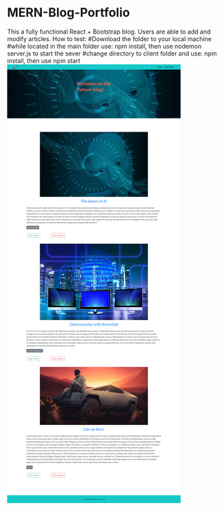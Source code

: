 # MERN-Blog-Portfolio
This a fully functional React + Bootstrap blog. Users are able to add and modify articles.
How to test:
#Download the folder to your local machine
#while located in the main folder use: npm install, then use nodemon server.js to start the sever
#change directory to client folder and use: npm install, then use npm start
![Alt text](https://github.com/furbo1/MERN-Blog-Portfolio/blob/master/Screenshot_2020-10-29%20React%20App.jpg)
